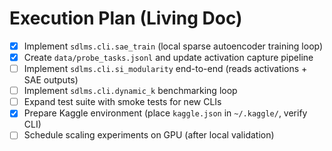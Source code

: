# Execution Plan (Living Doc)

- [x] Implement `sdlms.cli.sae_train` (local sparse autoencoder training loop)
- [x] Create `data/probe_tasks.jsonl` and update activation capture pipeline
- [ ] Implement `sdlms.cli.si_modularity` end-to-end (reads activations + SAE outputs)
- [ ] Implement `sdlms.cli.dynamic_k` benchmarking loop
- [ ] Expand test suite with smoke tests for new CLIs
- [x] Prepare Kaggle environment (place `kaggle.json` in `~/.kaggle/`, verify CLI)
- [ ] Schedule scaling experiments on GPU (after local validation)
